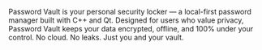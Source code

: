 Password Vault is your personal security locker — a local-first password manager built with C++ and Qt. Designed for users who value privacy, Password Vault keeps your data encrypted, offline, and 100% under your control. No cloud. No leaks. Just you and your vault.
